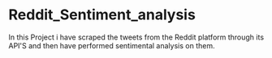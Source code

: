 # Reddit_Sentiment_analysis
In this Project i have scraped the tweets from the Reddit platform through its API'S and then have performed sentimental analysis on them.

